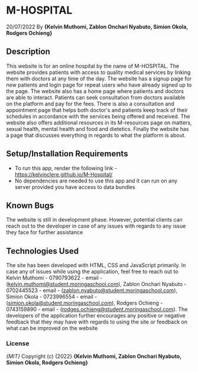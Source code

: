 # M-HOSPITAL
20/07/2022
By **{Kelvin Muthomi, Zablon Onchari Nyabuto, Simion Okola, Rodgers Ochieng}**
## Description
This website is for an online hospital by the name of M-HOSPITAL. The website provides patients with access to quality medical services by linking them with doctors at any time of the day. The website has a signup page for new patients and login page for repeat users who have already signed up to the page. The website also has a home page where patients and doctors are able to interact. Patients can seek consultation from doctors available on the platform and pay for the fees. There is also a consultation and appointment page that helps both doctor's and patients keep track of their schedules in accordance with the services being offered and received. The website also offers additional resources in its M-resources page on matters, sexual health, mental health and food and dietetics. Finally the website has a page that discusses everything in regards to what the platform is about.  
## Setup/Installation Requirements
* To run this app, render the following link - https://kelvinclere.github.io/M-Hospital/
* No dependencies are needed to use this app and it can run on any server provided you have access to data bundles
## Known Bugs
The website is still in development phase. However, potential clients can reach out to the developer in case of any issues with regards to any issue they face for further assistance
## Technologies Used
The site has been developed with HTML, CSS and JavaScript primarily. In case any of issues while using the application, feel free to reach out to Kelvin Muthomi - 0790793622 - email - (kelvin.muthomi@student.moringaschool.com), Zablon Onchari Nyabuto - 0702445523 - email - (zablon.nyabuto@student.moringaschool.com), Simion Okola - 0723996554 - email - (simion.okola@student.moringaschool.com), Rodgers Ochieng - 0743159890 - email - (rodges.ochieng@student.moringaschool.com). The developers of the application further encourages any positive or negative feedback that they may have with regards to using the site or feedback on what can be improved on the website
### License
*{MIT}*
Copyright (c) {2022} **{Kelvin Muthomi, Zablon Onchari Nyabuto, Simion Okola, Rodgers Ochieng}**
